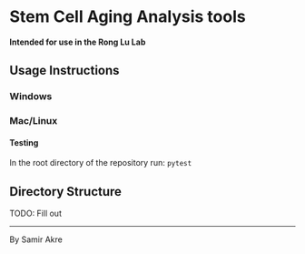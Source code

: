 # Stem Cell Aging Analysis tools
__Intended for use in the Rong Lu Lab__

## Usage Instructions

### Windows

### Mac/Linux
#### Testing
In the root directory of the repository run: `pytest`

## Directory Structure
TODO: Fill out

---
By Samir Akre
 